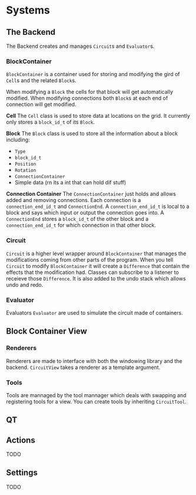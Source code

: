 # Systems

## The Backend

The Backend creates and manages `Circuit`s and `Evaluator`s.

### BlockContainer
`BlockContainer` is a container used for storing and modifying the gird of `Cell`s and the related `Block`s.

When modifying a `Block` the cells for that block will get automatically modified.
When modifying connections both `Block`s at each end of connection will get modified.

**Cell**
The `Cell` class is used to store data at locations on the grid.
It currently only stores a `block_id_t` of its `Block`.

**Block**
The `Block` class is used to store all the information about a block including:
- `Type`
- `block_id_t`
- `Position`
- `Rotation`
- `ConnectionContainer`
- Simple data (rn its a int that can hold dif stuff)

**Connection Container**
The `ConnectionContainer` just holds and allows added and removing connections.
Each connection is a `connection_end_id_t` and `ConnectionEnd`.
A `connection_end_id_t` is local to a block and says which input or output the connection goes into.
A `ConnectionEnd` stores a `block_id_t` of the other block and a `connection_end_id_t` for which connection in that other block.

### Circuit
`Circuit` is a higher level wrapper around `BlockContainer` that manages the modifications coming from other parts of the program.
When you tell `Circuit` to modify `BlockContainer` it will create a `Difference` that contain the effects that the modification had.
Classes can subscribe to a listener to receieve those `Difference`. It is also added to the undo stack which allows undo and redo.

### Evaluator
Evaluators `Evaluator` are used to simulate the circuit made of containers.

## Block Container View

### Renderers

Renderers are made to interface with both the windowing library and the backend. `CircuitView` takes a renderer as a template argument.

### Tools

Tools are mannaged by the tool mannager which deals with swapping and registering tools for a view. You can create tools by inheriting `CircuitTool`.

## QT

## Actions

TODO

## Settings

TODO
